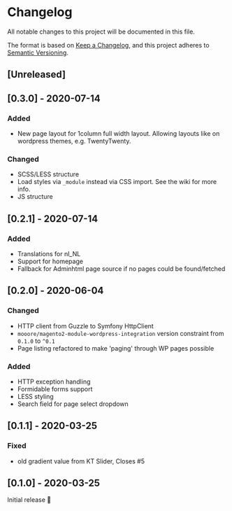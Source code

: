 # Changelog
All notable changes to this project will be documented in this file.

The format is based on [Keep a Changelog](https://keepachangelog.com/en/1.0.0/),
and this project adheres to [Semantic Versioning](https://semver.org/spec/v2.0.0.html).

## [Unreleased]

## [0.3.0] - 2020-07-14
### Added
- New page layout for 1column full width layout.
  Allowing layouts like on wordpress themes, e.g. TwentyTwenty.

### Changed
- SCSS/LESS structure
- Load styles via `_module` instead via CSS import.
  See the wiki for more info.
- JS structure

## [0.2.1] - 2020-07-14
### Added
- Translations for nl_NL
- Support for homepage
- Fallback for Adminhtml page source if no pages could be found/fetched

## [0.2.0] - 2020-06-04
### Changed
- HTTP client from Guzzle to Symfony HttpClient
- `mooore/magento2-module-wordpress-integration` version constraint from `0.1.0` to `^0.1`
- Page listing refactored to make 'paging' through WP pages possible

### Added
- HTTP exception handling
- Formidable forms support
- LESS styling
- Search field for page select dropdown

## [0.1.1] - 2020-03-25
### Fixed
- old gradient value from KT Slider, Closes #5

## [0.1.0] - 2020-03-25

Initial release 🎉
